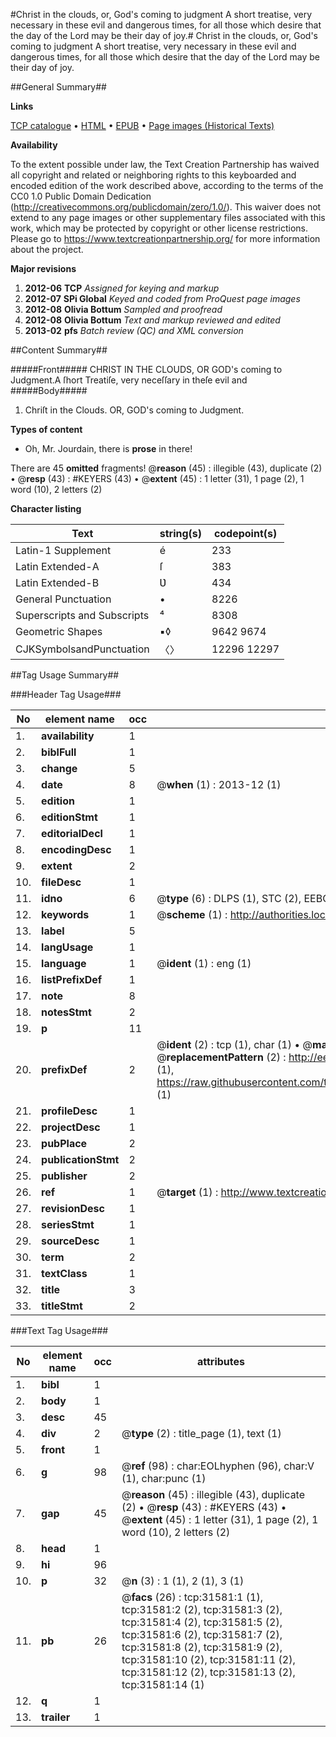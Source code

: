 #Christ in the clouds, or, God's coming to judgment A short treatise, very necessary in these evil and dangerous times, for all those which desire that the day of the Lord may be their day of joy.#
Christ in the clouds, or, God's coming to judgment A short treatise, very necessary in these evil and dangerous times, for all those which desire that the day of the Lord may be their day of joy.

##General Summary##

**Links**

[TCP catalogue](http://www.ota.ox.ac.uk/tcp/)  • 
[HTML](http://tei.it.ox.ac.uk/tcp/Texts-HTML/free/A32/A32882.html)  • 
[EPUB](http://tei.it.ox.ac.uk/tcp/Texts-EPUB/free/A32/A32882.epub) • 
[Page images (Historical Texts)](https://historicaltexts.jisc.ac.uk/eebo-99827165e)

**Availability**

To the extent possible under law, the Text Creation Partnership has waived all copyright and related or neighboring rights to this keyboarded and encoded edition of the work described above, according to the terms of the CC0 1.0 Public Domain Dedication (http://creativecommons.org/publicdomain/zero/1.0/). This waiver does not extend to any page images or other supplementary files associated with this work, which may be protected by copyright or other license restrictions. Please go to https://www.textcreationpartnership.org/ for more information about the project.

**Major revisions**

1. __2012-06__ __TCP__ *Assigned for keying and markup*
1. __2012-07__ __SPi Global__ *Keyed and coded from ProQuest page images*
1. __2012-08__ __Olivia Bottum__ *Sampled and proofread*
1. __2012-08__ __Olivia Bottum__ *Text and markup reviewed and edited*
1. __2013-02__ __pfs__ *Batch review (QC) and XML conversion*

##Content Summary##

#####Front#####
CHRIST IN THE CLOUDS, OR GOD's coming to Judgment.A ſhort Treatiſe, very neceſſary in theſe evil and
#####Body#####

1. Chriſt in the Clouds. OR, GOD's coming to Judgment.

**Types of content**

  * Oh, Mr. Jourdain, there is **prose** in there!

There are 45 **omitted** fragments! 
 @__reason__ (45) : illegible (43), duplicate (2)  •  @__resp__ (43) : #KEYERS (43)  •  @__extent__ (45) : 1 letter (31), 1 page (2), 1 word (10), 2 letters (2)

**Character listing**


|Text|string(s)|codepoint(s)|
|---|---|---|
|Latin-1 Supplement|é|233|
|Latin Extended-A|ſ|383|
|Latin Extended-B|Ʋ|434|
|General Punctuation|•|8226|
|Superscripts             and Subscripts|⁴|8308|
|Geometric Shapes|▪◊|9642 9674|
|CJKSymbolsandPunctuation|〈〉|12296 12297|

##Tag Usage Summary##

###Header Tag Usage###

|No|element name|occ|attributes|
|---|---|---|---|
|1.|__availability__|1||
|2.|__biblFull__|1||
|3.|__change__|5||
|4.|__date__|8| @__when__ (1) : 2013-12 (1)|
|5.|__edition__|1||
|6.|__editionStmt__|1||
|7.|__editorialDecl__|1||
|8.|__encodingDesc__|1||
|9.|__extent__|2||
|10.|__fileDesc__|1||
|11.|__idno__|6| @__type__ (6) : DLPS (1), STC (2), EEBO-CITATION (1), PROQUEST (1), VID (1)|
|12.|__keywords__|1| @__scheme__ (1) : http://authorities.loc.gov/ (1)|
|13.|__label__|5||
|14.|__langUsage__|1||
|15.|__language__|1| @__ident__ (1) : eng (1)|
|16.|__listPrefixDef__|1||
|17.|__note__|8||
|18.|__notesStmt__|2||
|19.|__p__|11||
|20.|__prefixDef__|2| @__ident__ (2) : tcp (1), char (1)  •  @__matchPattern__ (2) : ([0-9\-]+):([0-9IVX]+) (1), (.+) (1)  •  @__replacementPattern__ (2) : http://eebo.chadwyck.com/downloadtiff?vid=$1&page=$2 (1), https://raw.githubusercontent.com/textcreationpartnership/Texts/master/tcpchars.xml#$1 (1)|
|21.|__profileDesc__|1||
|22.|__projectDesc__|1||
|23.|__pubPlace__|2||
|24.|__publicationStmt__|2||
|25.|__publisher__|2||
|26.|__ref__|1| @__target__ (1) : http://www.textcreationpartnership.org/docs/. (1)|
|27.|__revisionDesc__|1||
|28.|__seriesStmt__|1||
|29.|__sourceDesc__|1||
|30.|__term__|2||
|31.|__textClass__|1||
|32.|__title__|3||
|33.|__titleStmt__|2||


###Text Tag Usage###

|No|element name|occ|attributes|
|---|---|---|---|
|1.|__bibl__|1||
|2.|__body__|1||
|3.|__desc__|45||
|4.|__div__|2| @__type__ (2) : title_page (1), text (1)|
|5.|__front__|1||
|6.|__g__|98| @__ref__ (98) : char:EOLhyphen (96), char:V (1), char:punc (1)|
|7.|__gap__|45| @__reason__ (45) : illegible (43), duplicate (2)  •  @__resp__ (43) : #KEYERS (43)  •  @__extent__ (45) : 1 letter (31), 1 page (2), 1 word (10), 2 letters (2)|
|8.|__head__|1||
|9.|__hi__|96||
|10.|__p__|32| @__n__ (3) : 1 (1), 2 (1), 3 (1)|
|11.|__pb__|26| @__facs__ (26) : tcp:31581:1 (1), tcp:31581:2 (2), tcp:31581:3 (2), tcp:31581:4 (2), tcp:31581:5 (2), tcp:31581:6 (2), tcp:31581:7 (2), tcp:31581:8 (2), tcp:31581:9 (2), tcp:31581:10 (2), tcp:31581:11 (2), tcp:31581:12 (2), tcp:31581:13 (2), tcp:31581:14 (1)|
|12.|__q__|1||
|13.|__trailer__|1||
